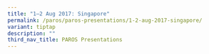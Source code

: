 ```yaml
---
title: "1–2 Aug 2017: Singapore"
permalink: /paros/paros-presentations/1-2-aug-2017-singapore/
variant: tiptap
description: ""
third_nav_title: PAROS Presentations
---
```

